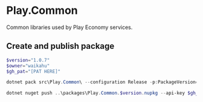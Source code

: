 # Play.Common
Common libraries used by Play Economy services.

## Create and publish package
```powershell
$version="1.0.7"
$owner="waikahu"
$gh_pat="[PAT HERE]"

dotnet pack src\Play.Common\ --configuration Release -p:PackageVersion=$version -p:RepositoryUrl=https://github.com/$owner/play.common -o ..\packages

dotnet nuget push ..\packages\Play.Common.$version.nupkg --api-key $gh_pat --source "github" 
```